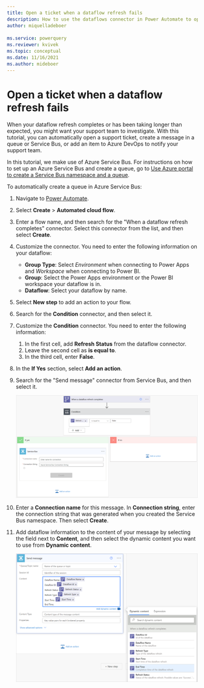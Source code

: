 ```yaml
---
title: Open a ticket when a dataflow refresh fails
description: How to use the dataflows connector in Power Automate to open a ticket when a dataflow refresh fails
author: miquelladeboer

ms.service: powerquery
ms.reviewer: kvivek
ms.topic: conceptual
ms.date: 11/16/2021
ms.author: mideboer
---
```


# Open a ticket when a dataflow refresh fails

When your dataflow refresh completes or has been taking longer than expected, you might want your support team to investigate. With this tutorial, you can automatically open a support ticket, create a message in a queue or Service Bus, or add an item to Azure DevOps to notify your support team.

In this tutorial, we make use of Azure Service Bus. For instructions on how to set up an Azure Service Bus and create a queue, go to [Use Azure portal to create a Service Bus namespace and a queue](/azure/service-bus-messaging/service-bus-quickstart-portal).

To automatically create a queue in Azure Service Bus:

1. Navigate to [Power Automate](https://flow.microsoft.com).
2. Select **Create** > **Automated cloud flow**.
3. Enter a flow name, and then search for the "When a dataflow refresh completes" connector. Select this connector from the list, and then select **Create**.
4. Customize the connector. You need to enter the following information on your dataflow:

   * **Group Type**: Select *Environment* when connecting to Power Apps and *Workspace* when connecting to Power BI.
   * **Group**: Select the Power Apps environment or the Power BI workspace your dataflow is in.
   * **Dataflow**: Select your dataflow by name.

5. Select **New step** to add an action to your flow.
6. Search for the **Condition** connector, and then select it.
7. Customize the **Condition** connector. You need to enter the following information:

   1. In the first cell, add **Refresh Status** from the dataflow connector.
   2. Leave the second cell as **is equal to**.
   3. In the third cell, enter **False**.

8. In the **If Yes** section, select **Add an action**.
9. Search for the "Send message" connector from Service Bus, and then select it.

   [![Image of the full flow diagram with the Service Bus send message connector opened.](media/servicebuscondition.PNG)](media/servicebuscondition.PNG#lightbox)

10. Enter a **Connection name** for this message. In **Connection string**, enter the connection string that was generated when you created the Service Bus namespace. Then select **Create**.
11. Add dataflow information to the content of your message by selecting the field next to **Content**, and then select the dynamic content you want to use from **Dynamic content**.

    [![Image of the Send message connector with the Content field filled in with content from the dyanamic content dialog box.](media/ifyesservice.PNG)](media/ifyesservice.PNG#lightbox)
